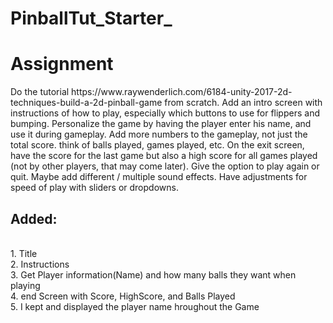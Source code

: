 # PinballTut_Starter_
 
 <h1> Assignment</h1>
 
 <body>Do the tutorial https://www.raywenderlich.com/6184-unity-2017-2d-techniques-build-a-2d-pinball-game  from scratch. Add an intro screen with instructions of how to play, especially which buttons to use for flippers and bumping. Personalize the game by having the player enter his name, and use it during gameplay. Add more numbers to the gameplay, not just the total score. think of balls played, games played, etc. On the exit screen, have the score for the last game but also a high score for all games played (not by other players, that may come later). Give the option to play again or quit. Maybe add different / multiple sound effects. Have adjustments for speed of play with sliders or dropdowns.
 <body>
 
 <h2>Added:</h2>
  <br>
   <body> 1. Title<br>
    2. Instructions<br>
    3. Get Player information(Name) and how many balls they want when playing<br>
    4. end Screen with Score, HighScore, and Balls Played<br>
    5. I kept and displayed the player name hroughout the Game<br>
  </body>

